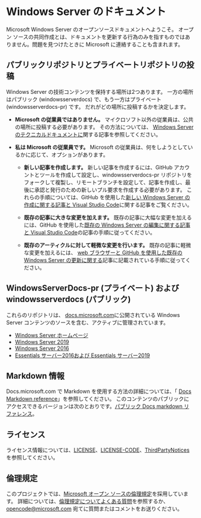 # <a name="windows-server-documentation"></a>Windows Server のドキュメント

Microsoft Windows Server のオープンソースドキュメントへようこそ。 オープン ソースの共同作成とは、ドキュメントを更新する行為のみを指すものではありません。問題を見つけたときに Microsoft に連絡することも含まれます。

## <a name="public-vs-private-repo-contributions"></a>パブリックリポジトリとプライベートリポジトリの投稿

Windows Server の技術コンテンツを保持する場所は2つあります。 一方の場所はパブリック (windowsserverdocs) で、もう一方はプライベート (windowsserverdocs-pr) です。 だれがどの場所に投稿するかを決定します。

- **Microsoft の従業員ではありません。** マイクロソフト以外の従業員は、公共の場所に投稿する必要があります。 その方法については、 [Windows Server のテクニカルドキュメントに](https://github.com/MicrosoftDocs/windowsserverdocs/blob/master/CONTRIBUTING.md)関する記事を参照してください。

- **私は Microsoft の従業員です。** Microsoft の従業員は、何をしようとしているかに応じて、オプションがあります。

    - **新しい記事を作成します。** 新しい記事を作成するには、GitHub アカウントとツールを作成して設定し、windowsserverdocs-pr リポジトリをフォークして複製し、リモートブランチを設定して、記事を作成し、最後に承認と発行のための新しいプル要求を作成する必要があります。 これらの手順については、GitHub を使用した[新しい Windows Server の作成に関する記事と Visual Studio Code](https://github.com/MicrosoftDocs/windowsserverdocs/blob/master/Contributor-guide/create-new-using-github.md)に関する記事をご覧ください。

    - **既存の記事に大きな変更を加えます。** 既存の記事に大幅な変更を加えるには、GitHub を使用した[既存の Windows Server の編集に関する記事と Visual Studio Code](https://github.com/MicrosoftDocs/windowsserverdocs/blob/master/Contributor-guide/edit-existing-using-github.md)の記事の手順に従ってください。

    - **既存のアーティクルに対して軽微な変更を行います。** 既存の記事に軽微な変更を加えるには、 [web ブラウザーと GitHub を使用した既存の Windows Server の更新に関する](https://github.com/MicrosoftDocs/windowsserverdocs/blob/master/Contributor-guide/github-browser-updates.md)記事に記載されている手順に従ってください。

## <a name="windowsserverdocs-pr-private-and-windowsserverdocs-public"></a>WindowsServerDocs-pr (プライベート) および windowsserverdocs (パブリック)

これらのリポジトリは、 [docs.microsoft.com](https://docs.microsoft.com)に公開されている Windows Server コンテンツのソースを含む、アクティブに管理されています。

- [Windows Server ホームページ](https://docs.microsoft.com/windows-server/)
- [Windows Server 2019](https://docs.microsoft.com/windows-server/get-started-19/get-started-19)
- [Windows Server 2016](https://docs.microsoft.com/windows-server/get-started/server-basics)
- [Essentials サーバー2016および Essentials サーバー2019](https://docs.microsoft.com/windows-server-essentials/get-started/get-started)

## <a name="markdown-info"></a>Markdown 情報

Docs.microsoft.com で Markdown を使用する方法の詳細については、「 [Docs Markdown reference](https://review.docs.microsoft.com/help/contribute/markdown-reference?branch=master)」を参照してください。 このコンテンツのパブリックにアクセスできるバージョンは次のとおりです。[パブリック Docs markdown リファレンス](https://docs.microsoft.com/contribute/markdown-reference)。

## <a name="license"></a>ライセンス

ライセンス情報については、[LICENSE](https://github.com/MicrosoftDocs/windowsserverdocs-pr/blob/master/LICENSE)、[LICENSE-CODE](https://github.com/MicrosoftDocs/windowsserverdocs-pr/blob/master/LICENSE-CODE)、[ThirdPartyNotices](https://github.com/MicrosoftDocs/windowsserverdocs-pr/blob/master/ThirdPartyNotices) を参照してください。

## <a name="code-of-conduct"></a>倫理規定

このプロジェクトでは、[Microsoft オープン ソースの倫理規定](https://opensource.microsoft.com/codeofconduct/)を採用しています。 詳細については、[倫理規定についてよくある質問](https://opensource.microsoft.com/codeofconduct/faq/)を参照するか、[opencode@microsoft.com](mailto:opencode@microsoft.com) 宛てに質問またはコメントをお送りください。
